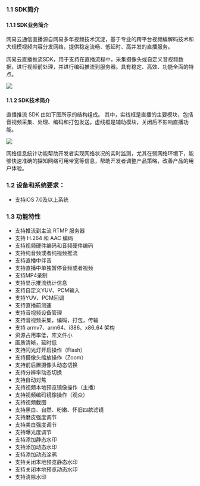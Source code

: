 ### 1.1 SDK简介

#### 1.1.1 SDK业务简介

网易云通信直播源自网易多年视频技术沉淀，基于专业的跨平台视频编解码技术和大规模视频内容分发网络，提供稳定流畅、低延时、高并发的直播服务。

网易云直播推流SDK，用于支持在直播流程中，采集摄像头或自定义音视频数据，进行视频前处理，并进行编码推流到服务器。具有稳定、高效、功能全面的特点。

![](http://yx-web.nos.netease.com/webdoc/live/intro/live_base_intro.jpg)

#### 1.1.2 SDK技术简介

直播推流 SDK 由如下图所示的结构组成。 其中，实线框是直播的主要模块，包括音视频采集、处理、编码和打包发送。虚线框是辅助模块，关闭后不影响直播功能。

![](http://yx-web.nos.netease.com/webdoc/live/ios/pic1_livestream_ios.png)

网络信息统计功能帮助开发者实现网络状况的实时监测，尤其在弱网络环境下，能够快速准确的探知网络可用带宽等信息，帮助开发者调整产品策略，改善产品的用户体验。

### 1.2 设备和系统要求：

- 支持iOS 7.0及以上系统

### 1.3 功能特性
- 支持推流到主流 RTMP 服务器
- 支持 H.264 和 AAC 编码
- 支持视频硬件编码和音频硬件编码
- 支持纯音频或者纯视频推流
- 支持直播中伴音
- 支持直播中单独暂停音频或者视频
- 支持MP4录制
- 支持显示推流统计信息
- 支持自定义YUV、PCM输入
- 支持YUV、PCM回调
- 支持直播前测速
- 支持音视频设备管理
- 支持音视频采集，编码，打包，传输
- 支持 armv7、arm64、i386、x86_64 架构
- 资源占用率低，库文件小
- 画质清晰，延时低
- 支持闪光灯开启操作（Flash）
- 支持摄像头缩放操作（Zoom）
- 支持前后置摄像头动态切换
- 支持分辨率动态切换
- 支持自动对焦
- 支持视频本地预览镜像操作（主播）
- 支持视频编码镜像操作（观众）
- 支持视频截图
- 支持黑白、自然、粉嫩、怀旧四款滤镜
- 支持磨皮强度调节
- 支持美白强度调节
- 支持曝光度调节
- 支持添加静态水印
- 支持添加动态水印
- 支持添加动态涂鸦
- 支持关闭本地预览静态水印
- 支持关闭本地预览动态水印
- 支持清除水印
